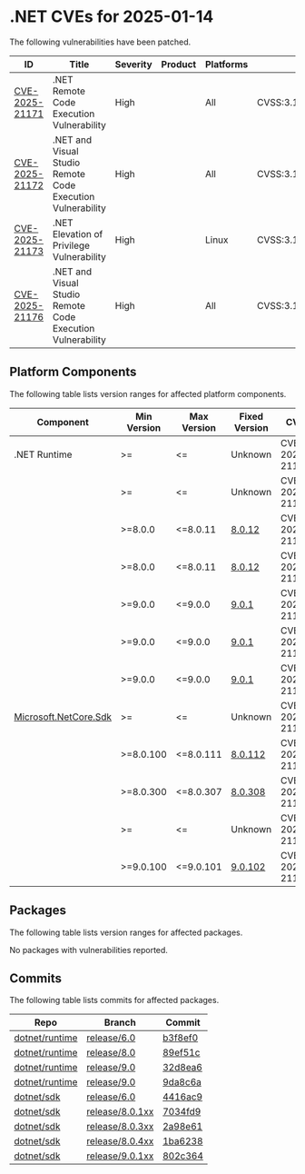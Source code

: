 # .NET CVEs for 2025-01-14

The following vulnerabilities have been patched.

| ID                | Title             | Severity      | Product       | Platforms     | CVSS                         |
| ----------------- | ----------------- | ------------- | ------------- | ------------- | ---------------------------- |
| [CVE-2025-21171][CVE-2025-21171] | .NET Remote Code Execution Vulnerability | High |  | All | CVSS:3.1/AV:N/AC:H/PR:N/UI:N/S:U/C:H/I:H/A:H |
| [CVE-2025-21172][CVE-2025-21172] | .NET and Visual Studio Remote Code Execution Vulnerability | High |  | All | CVSS:3.1/AV:N/AC:H/PR:N/UI:R/S:U/C:H/I:H/A:H |
| [CVE-2025-21173][CVE-2025-21173] | .NET Elevation of Privilege Vulnerability | High |  | Linux | CVSS:3.1/AV:L/AC:L/PR:L/UI:R/S:U/C:H/I:H/A:H/E:U/RL:O/RC:C |
| [CVE-2025-21176][CVE-2025-21176] | .NET and Visual Studio Remote Code Execution Vulnerability | High |  | All | CVSS:3.1/AV:N/AC:L/PR:N/UI:R/S:U/C:H/I:H/A:H |


## Platform Components

The following table lists version ranges for affected platform components.

| Component     | Min Version   | Max Version | Fixed Version | CVE     | Source fix |
| ------------- | ------------- | --------- | --------- | ------------- | -------- |
| .NET Runtime  | >=            | <=        | Unknown   | CVE-2025-21172 | [b3f8ef0][b3f8ef0]  |
|               | >=            | <=        | Unknown   | CVE-2025-21176 | [b3f8ef0][b3f8ef0]  |
|               | >=8.0.0       | <=8.0.11  | [8.0.12](https://github.com/dotnet/core/blob/main/release-notes/8.0/8.0.12/8.0.12.md) | CVE-2025-21172 | [89ef51c][89ef51c]  |
|               | >=8.0.0       | <=8.0.11  | [8.0.12](https://github.com/dotnet/core/blob/main/release-notes/8.0/8.0.12/8.0.12.md) | CVE-2025-21176 | [89ef51c][89ef51c]  |
|               | >=9.0.0       | <=9.0.0   | [9.0.1](https://github.com/dotnet/core/blob/main/release-notes/9.0/9.0.1/9.0.1.md) | CVE-2025-21171 | [9da8c6a][9da8c6a]  |
|               | >=9.0.0       | <=9.0.0   | [9.0.1](https://github.com/dotnet/core/blob/main/release-notes/9.0/9.0.1/9.0.1.md) | CVE-2025-21172 | [32d8ea6][32d8ea6]  |
|               | >=9.0.0       | <=9.0.0   | [9.0.1](https://github.com/dotnet/core/blob/main/release-notes/9.0/9.0.1/9.0.1.md) | CVE-2025-21176 | [32d8ea6][32d8ea6]  |
| [Microsoft.NetCore.Sdk][Microsoft.NetCore.Sdk] | >= | <= | Unknown | CVE-2025-21173 | [4416ac9][4416ac9]  |
|               | >=8.0.100     | <=8.0.111 | [8.0.112](https://www.nuget.org/packages/Microsoft.NetCore.Sdk/8.0.112) | CVE-2025-21173 | [7034fd9][7034fd9]  |
|               | >=8.0.300     | <=8.0.307 | [8.0.308](https://www.nuget.org/packages/Microsoft.NetCore.Sdk/8.0.308) | CVE-2025-21173 | [2a98e61][2a98e61]  |
|               | >=            | <=        | Unknown   | CVE-2025-21173 | [1ba6238][1ba6238]  |
|               | >=9.0.100     | <=9.0.101 | [9.0.102](https://www.nuget.org/packages/Microsoft.NetCore.Sdk/9.0.102) | CVE-2025-21173 | [802c364][802c364]  |


## Packages

The following table lists version ranges for affected packages.

No packages with vulnerabilities reported.


## Commits

The following table lists commits for affected packages.

| Repo                        | Branch            | Commit                                                   |
| --------------------------- | ----------------- | -------------------------------------------------------- |
| [dotnet/runtime][dotnet/runtime] | [release/6.0][release/6.0] | [b3f8ef0][b3f8ef0]                         |
| [dotnet/runtime][dotnet/runtime] | [release/8.0][release/8.0] | [89ef51c][89ef51c]                         |
| [dotnet/runtime][dotnet/runtime] | [release/9.0][release/9.0] | [32d8ea6][32d8ea6]                         |
| [dotnet/runtime][dotnet/runtime] | [release/9.0][release/9.0] | [9da8c6a][9da8c6a]                         |
| [dotnet/sdk][dotnet/sdk]    | [release/6.0][release/6.0] | [4416ac9][4416ac9]                              |
| [dotnet/sdk][dotnet/sdk]    | [release/8.0.1xx][release/8.0.1xx] | [7034fd9][7034fd9]                      |
| [dotnet/sdk][dotnet/sdk]    | [release/8.0.3xx][release/8.0.3xx] | [2a98e61][2a98e61]                      |
| [dotnet/sdk][dotnet/sdk]    | [release/8.0.4xx][release/8.0.4xx] | [1ba6238][1ba6238]                      |
| [dotnet/sdk][dotnet/sdk]    | [release/9.0.1xx][release/9.0.1xx] | [802c364][802c364]                      |



[CVE-2025-21171]: https://github.com/dotnet/runtime/security/advisories/GHSA-p54p-p3qm-8vgj
[CVE-2025-21172]: https://github.com/dotnet/runtime/security/advisories/GHSA-jjcv-wr2g-4rv4
[CVE-2025-21173]: https://github.com/dotnet/sdk/issues/45959
[CVE-2025-21176]: https://github.com/dotnet/runtime/security/advisories/GHSA-gjf6-3w4p-7xfh
[Microsoft.NetCore.Sdk]: https://www.nuget.org/packages/Microsoft.NetCore.Sdk
[dotnet/runtime]: https://github.com/dotnet/runtime
[release/6.0]: https://github.com/dotnet/runtime/tree/release/6.0
[b3f8ef0]: https://github.com/dotnet/runtime/commit/b3f8ef0105c079c255caa6aa31d630482db5d03c
[release/8.0]: https://github.com/dotnet/runtime/tree/release/8.0
[89ef51c]: https://github.com/dotnet/runtime/commit/89ef51c5d8f5239345127a1e282e11036e590c8b
[release/9.0]: https://github.com/dotnet/runtime/tree/release/9.0
[32d8ea6]: https://github.com/dotnet/runtime/commit/32d8ea6eecf7f192a75162645390847b14b56dbb
[9da8c6a]: https://github.com/dotnet/runtime/commit/9da8c6a4a6ea03054e776275d3fd5c752897842e
[dotnet/sdk]: https://github.com/dotnet/sdk
[4416ac9]: https://github.com/dotnet/sdk/commit/4416ac92cd8588320132c4ce0d508d78a4a26d15
[release/8.0.1xx]: https://github.com/dotnet/sdk/tree/release/8.0.1xx
[7034fd9]: https://github.com/dotnet/sdk/commit/7034fd96502b925b5f65c31e34e99116870bc59f
[release/8.0.3xx]: https://github.com/dotnet/sdk/tree/release/8.0.3xx
[2a98e61]: https://github.com/dotnet/sdk/commit/2a98e615955be9b9d0752d090c3f92f70c7d0223
[release/8.0.4xx]: https://github.com/dotnet/sdk/tree/release/8.0.4xx
[1ba6238]: https://github.com/dotnet/sdk/commit/1ba623839f23fe8857d2aa0dc23783692325deab
[release/9.0.1xx]: https://github.com/dotnet/sdk/tree/release/9.0.1xx
[802c364]: https://github.com/dotnet/sdk/commit/802c364c05180a487624fc839870677625810b10
